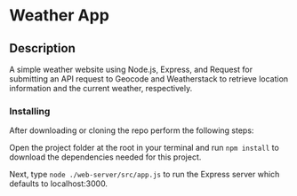 # Weather App

## Description

A simple weather website using Node.js, Express, and Request for submitting an API request to Geocode and Weatherstack to retrieve location information and the current weather, respectively.

### Installing

After downloading or cloning the repo perform the following steps:

Open the project folder at the root in your terminal and run `npm install` to download the dependencies needed for this project.

Next, type `node ./web-server/src/app.js` to run the Express server which defaults to localhost:3000.

